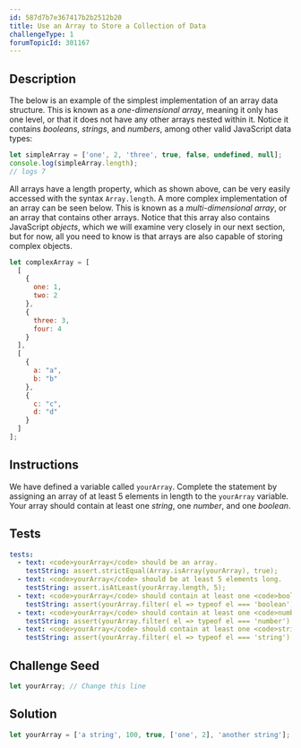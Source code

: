 ```yaml
---
id: 587d7b7e367417b2b2512b20
title: Use an Array to Store a Collection of Data
challengeType: 1
forumTopicId: 301167
---
```


## Description

<section id='description'>

The below is an example of the simplest implementation of an array data structure. This is known as a <dfn>one-dimensional array</dfn>, meaning it only has one level, or that it does not have any other arrays nested within it. Notice it contains <dfn>booleans</dfn>, <dfn>strings</dfn>, and <dfn>numbers</dfn>, among other valid JavaScript data types:

```js
let simpleArray = ['one', 2, 'three', true, false, undefined, null];
console.log(simpleArray.length);
// logs 7
```

All arrays have a length property, which as shown above, can be very easily accessed with the syntax `Array.length`. A more complex implementation of an array can be seen below. This is known as a <dfn>multi-dimensional array</dfn>, or an array that contains other arrays. Notice that this array also contains JavaScript <dfn>objects</dfn>, which we will examine very closely in our next section, but for now, all you need to know is that arrays are also capable of storing complex objects.

```js
let complexArray = [
  [
    {
      one: 1,
      two: 2
    },
    {
      three: 3,
      four: 4
    }
  ],
  [
    {
      a: "a",
      b: "b"
    },
    {
      c: "c",
      d: "d"
    }
  ]
];
```

</section>

## Instructions

<section id='instructions'>

We have defined a variable called `yourArray`. Complete the statement by assigning an array of at least 5 elements in length to the `yourArray` variable. Your array should contain at least one <dfn>string</dfn>, one <dfn>number</dfn>, and one <dfn>boolean</dfn>.

</section>

## Tests

<section id='tests'>

```yml
tests:
  - text: <code>yourArray</code> should be an array.
    testString: assert.strictEqual(Array.isArray(yourArray), true);
  - text: <code>yourArray</code> should be at least 5 elements long.
    testString: assert.isAtLeast(yourArray.length, 5);
  - text: <code>yourArray</code> should contain at least one <code>boolean</code>.
    testString: assert(yourArray.filter( el => typeof el === 'boolean').length >= 1);
  - text: <code>yourArray</code> should contain at least one <code>number</code>.
    testString: assert(yourArray.filter( el => typeof el === 'number').length >= 1);
  - text: <code>yourArray</code> should contain at least one <code>string</code>.
    testString: assert(yourArray.filter( el => typeof el === 'string').length >= 1);

```

</section>

## Challenge Seed

<section id='challengeSeed'>

<div id='js-seed'>

```js
let yourArray; // Change this line
```

</div>

</section>

## Solution

<section id='solution'>

```js
let yourArray = ['a string', 100, true, ['one', 2], 'another string'];
```

</section>

